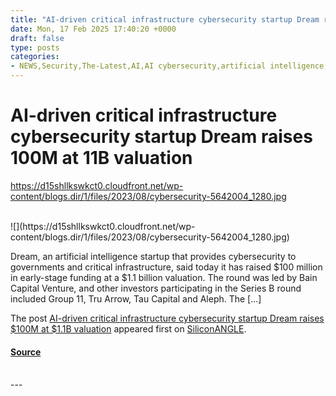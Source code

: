 ```yaml
---
title: "AI-driven critical infrastructure cybersecurity startup Dream raises 100M at 11B valuation"
date: Mon, 17 Feb 2025 17:40:20 +0000
draft: false
type: posts
categories: 
- NEWS,Security,The-Latest,AI,AI cybersecurity,artificial intelligence,AT&T Inc.,cyber language model,cybersecurity,Sebastian Kurz,Shalev Hulio
---
```

# AI-driven critical infrastructure cybersecurity startup Dream raises 100M at 11B valuation
https://d15shllkswkct0.cloudfront.net/wp-content/blogs.dir/1/files/2023/08/cybersecurity-5642004_1280.jpg
<br/>

<br/>
![](https://d15shllkswkct0.cloudfront.net/wp-content/blogs.dir/1/files/2023/08/cybersecurity-5642004_1280.jpg)

Dream, an artificial intelligence startup that provides cybersecurity to governments and critical infrastructure, said today it has raised $100 million in early-stage funding at a $1.1 billion valuation. The round was led by Bain Capital Venture, and other investors participating in the Series B round included Group 11, Tru Arrow, Tau Capital and Aleph. The \[…\]

The post [AI-driven critical infrastructure cybersecurity startup Dream raises $100M at $1.1B valuation](https://siliconangle.com/2025/02/17/ai-driven-critical-infrastructure-cybersecurity-startup-dream-raises-100m-1-1b-valuation/) appeared first on [SiliconANGLE](https://siliconangle.com).

#### [Source](https://siliconangle.com/2025/02/17/ai-driven-critical-infrastructure-cybersecurity-startup-dream-raises-100m-1-1b-valuation/)

<br/>
---

